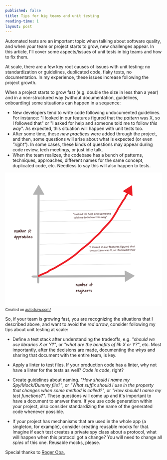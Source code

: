 ```yaml
---
published: false
title: Tips for big teams and unit testing
reading-time: 1
layout: post
---
```


Automated tests are an important topic when talking about software quality, and when your team or project starts to grow, new challenges appear. In this article, I'll cover some aspects/issues of unit tests in big teams and how to fix them.

At scale, there are a few key root causes of issues with unit testing: no standardization or guidelines, duplicated code, flaky tests, no documentation. In my experience, these issues increase following the project growth.

When a project starts to grow fast (e.g. double the size in less than a year) and in a non-structured way (without documentation, guidelines, onboarding) some situations can happen in a sequence:

- New developers tend to write code following undocumented guidelines. For instance: "I looked in our features figured that the _pattern_ was X, so I followed that" or "I asked for help and someone told me to follow _this way_". As expected, this situation will happen with unit tests too.
- After some time, these _new practices_ were added through the project, and then, some questions will arise about what is expected (or even _"right"_). In some cases, these kinds of questions may appear during code review, tech meetings, or just idle talk.
- When the team realizes, the codebase has a bunch of patterns, techniques, approaches, different names for the same concept, duplicated code, etc. Needless to say this will also happen to tests.

<img src="https://raw.githubusercontent.com/serralvo/serralvo.github.io/master/_posts/approaches_and_engineers.png" />
<small>Created on <a href="https://www.autodraw.com" target="_blank">autodraw.com/</a></small>

</hr>

So, if your team is growing fast, you are recognizing the situations that I described above, and want to avoid the _red arrow_, consider following my tips about unit testing at scale:

- Define a test stack after understanding the tradeoffs, e.g. _"should we use libraries X or Y?"_, or _"what are the benefits of lib X or Y?"_, etc. Most importantly, after the decisions are made, documenting the _whys_ and sharing that document with the entire team, is key.

- Apply a linter to test files. If your production code has a linter, why not have a linter for the tests as well? _Code is code_, right?

- Create guidelines about naming. _"How should I name my Spy/Mock/Dummy file?"_, or _"What suffix should I use in the property that changes when some method is called?"_, or _"How should I name my test functions?"_. These questions will come up and it's important to have a document to answer them. If you use code generation within your project, also consider standardizing the name of the generated code whenever possible.

- If your project has mechanisms that are used in the whole app (a singleton, for example), consider creating reusable mocks for that. Imagine if each test creates a private spy class about a protocol, what will happen when this protocol got a change? You will need to change all _spies_ of this one. Reusable mocks, please.

</hr>

Special thanks to <a href="https://twitter.com/rogerluan_" target="_blank">Roger Oba.</a>
